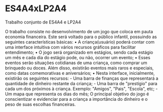 # ES4A4xLP2A4
Trabalho conjunto de ES4A4 e LP2A4

O trabalho consiste no desenvolvimento de um jogo que coloca em pauta economia financeira. Este será voltado para o público infantil, possuindo as seguintes características básicas:
    • A criança(usuário) poderá contar com uma interface intuitiva com vários recursos gráficos para facilitar entendimento;
    • O jogo será organizado em estágios, sendo cada estágio um mês e cada dia do estágio pode, ou não, ocorrer um evento;
    • Esses eventos serão situações cotidianas de uma criança, como comprar um brinquedo ou doces. Além disso, existirão eventos mais raros e especiais, como datas comemorativas e aniversários;
    • Nesta interface, inicialmente, existirão os seguintes recursos:
        - Uma barra de finanças que representará a quantidade de dinheiro restante da criança;
        - Uma barra de "prestígio" para cada um dos próximos à criança. Exemplo: "Amigos", "Pais", "Escola", etc;
        - Um mapa que representa os dias do mês;
O principal objetivo do jogo é conscientizar e evidenciar para a criança a importância do dinheiro e o peso de suas escolhas financeiras. 